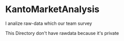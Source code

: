 # KantoMarketAnalysis
I analize raw-data which our team survey

This Directory don't have rawdata because it's private
